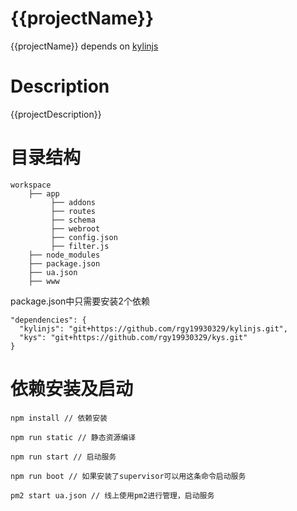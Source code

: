 # {{projectName}}

{{projectName}} depends on [kylinjs](https://github.com/rgy19930329/kylinjs)

# Description

{{projectDescription}}

# 目录结构

```
workspace
    ├── app
         ├── addons
         ├── routes
         ├── schema
         ├── webroot
         ├── config.json
         ├── filter.js
    ├── node_modules
    ├── package.json
    ├── ua.json
    ├── www
```

package.json中只需要安装2个依赖

```
"dependencies": {
  "kylinjs": "git+https://github.com/rgy19930329/kylinjs.git",
  "kys": "git+https://github.com/rgy19930329/kys.git"
}
```

# 依赖安装及启动

```
npm install // 依赖安装

npm run static // 静态资源编译

npm run start // 启动服务

npm run boot // 如果安装了supervisor可以用这条命令启动服务

pm2 start ua.json // 线上使用pm2进行管理，启动服务

```
